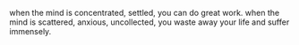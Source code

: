 when the mind is concentrated, settled, you can do great work.
when the mind is scattered, anxious, uncollected, you waste away your life and suffer immensely.

